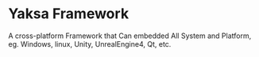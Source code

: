 # Yaksa Framework
A cross-platform Framework that Can embedded All System and Platform, eg. Windows, linux, Unity, UnrealEngine4, Qt, etc.
